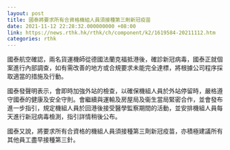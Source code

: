 ```yaml
---
layout: post
title: 國泰將要求所有合資格機組人員須接種第三劑新冠疫苗
date: 2021-11-12 22:28:32.000000000 +08:00
link: https://news.rthk.hk/rthk/ch/component/k2/1619584-20211112.htm
categories: rthk
---
```


國泰航空確認，兩名貨運機師從德國法蘭克福抵港後，確診新冠病毒，國泰正就個案進行內部調查，如有需改善的地方或合規要求未能完全達標，將根據公司程序採取適當的措施及行動。

國泰發聲明表示，會即時加強外站的檢查，以確保機組人員於外站停留時，嚴格遵守國泰的健康及安全守則。會繼續與運輸及房屋局及衞生當局緊密合作，並會發布進一步指引，規定機組人員於回港後接受醫學監察期間的活動，並安排機組人員每天進行新冠病毒檢測，指引詳情稍後公布。

國泰又說，將要求所有合資格的機組人員須接種第三劑新冠疫苗，亦積極建議所有其他員工盡早接種第三針。
